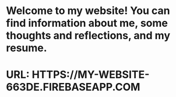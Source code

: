 # Welcome to my website! You can find information about me, some thoughts and reflections, and my resume.
# URL: HTTPS://MY-WEBSITE-663DE.FIREBASEAPP.COM
